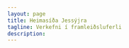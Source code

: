 ```yaml
---
layout: page
title: Heimasíða Jessýjra
tagline: Verkefni í framleiðsluferli
description: 
---
```



